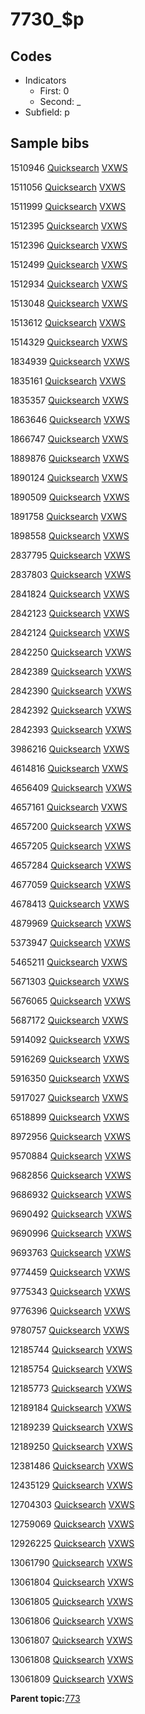 # 7730\_$p

## Codes

-   Indicators
    -   First: 0
    -   Second: \_
-   Subfield: p

## Sample bibs

1510946 [Quicksearch](https://search.library.yale.edu/catalog/1510946) [VXWS](http://prodorbis.library.yale.edu:7014/vxws/GetHoldingsService?bibId=1510946)

1511056 [Quicksearch](https://search.library.yale.edu/catalog/1511056) [VXWS](http://prodorbis.library.yale.edu:7014/vxws/GetHoldingsService?bibId=1511056)

1511999 [Quicksearch](https://search.library.yale.edu/catalog/1511999) [VXWS](http://prodorbis.library.yale.edu:7014/vxws/GetHoldingsService?bibId=1511999)

1512395 [Quicksearch](https://search.library.yale.edu/catalog/1512395) [VXWS](http://prodorbis.library.yale.edu:7014/vxws/GetHoldingsService?bibId=1512395)

1512396 [Quicksearch](https://search.library.yale.edu/catalog/1512396) [VXWS](http://prodorbis.library.yale.edu:7014/vxws/GetHoldingsService?bibId=1512396)

1512499 [Quicksearch](https://search.library.yale.edu/catalog/1512499) [VXWS](http://prodorbis.library.yale.edu:7014/vxws/GetHoldingsService?bibId=1512499)

1512934 [Quicksearch](https://search.library.yale.edu/catalog/1512934) [VXWS](http://prodorbis.library.yale.edu:7014/vxws/GetHoldingsService?bibId=1512934)

1513048 [Quicksearch](https://search.library.yale.edu/catalog/1513048) [VXWS](http://prodorbis.library.yale.edu:7014/vxws/GetHoldingsService?bibId=1513048)

1513612 [Quicksearch](https://search.library.yale.edu/catalog/1513612) [VXWS](http://prodorbis.library.yale.edu:7014/vxws/GetHoldingsService?bibId=1513612)

1514329 [Quicksearch](https://search.library.yale.edu/catalog/1514329) [VXWS](http://prodorbis.library.yale.edu:7014/vxws/GetHoldingsService?bibId=1514329)

1834939 [Quicksearch](https://search.library.yale.edu/catalog/1834939) [VXWS](http://prodorbis.library.yale.edu:7014/vxws/GetHoldingsService?bibId=1834939)

1835161 [Quicksearch](https://search.library.yale.edu/catalog/1835161) [VXWS](http://prodorbis.library.yale.edu:7014/vxws/GetHoldingsService?bibId=1835161)

1835357 [Quicksearch](https://search.library.yale.edu/catalog/1835357) [VXWS](http://prodorbis.library.yale.edu:7014/vxws/GetHoldingsService?bibId=1835357)

1863646 [Quicksearch](https://search.library.yale.edu/catalog/1863646) [VXWS](http://prodorbis.library.yale.edu:7014/vxws/GetHoldingsService?bibId=1863646)

1866747 [Quicksearch](https://search.library.yale.edu/catalog/1866747) [VXWS](http://prodorbis.library.yale.edu:7014/vxws/GetHoldingsService?bibId=1866747)

1889876 [Quicksearch](https://search.library.yale.edu/catalog/1889876) [VXWS](http://prodorbis.library.yale.edu:7014/vxws/GetHoldingsService?bibId=1889876)

1890124 [Quicksearch](https://search.library.yale.edu/catalog/1890124) [VXWS](http://prodorbis.library.yale.edu:7014/vxws/GetHoldingsService?bibId=1890124)

1890509 [Quicksearch](https://search.library.yale.edu/catalog/1890509) [VXWS](http://prodorbis.library.yale.edu:7014/vxws/GetHoldingsService?bibId=1890509)

1891758 [Quicksearch](https://search.library.yale.edu/catalog/1891758) [VXWS](http://prodorbis.library.yale.edu:7014/vxws/GetHoldingsService?bibId=1891758)

1898558 [Quicksearch](https://search.library.yale.edu/catalog/1898558) [VXWS](http://prodorbis.library.yale.edu:7014/vxws/GetHoldingsService?bibId=1898558)

2837795 [Quicksearch](https://search.library.yale.edu/catalog/2837795) [VXWS](http://prodorbis.library.yale.edu:7014/vxws/GetHoldingsService?bibId=2837795)

2837803 [Quicksearch](https://search.library.yale.edu/catalog/2837803) [VXWS](http://prodorbis.library.yale.edu:7014/vxws/GetHoldingsService?bibId=2837803)

2841824 [Quicksearch](https://search.library.yale.edu/catalog/2841824) [VXWS](http://prodorbis.library.yale.edu:7014/vxws/GetHoldingsService?bibId=2841824)

2842123 [Quicksearch](https://search.library.yale.edu/catalog/2842123) [VXWS](http://prodorbis.library.yale.edu:7014/vxws/GetHoldingsService?bibId=2842123)

2842124 [Quicksearch](https://search.library.yale.edu/catalog/2842124) [VXWS](http://prodorbis.library.yale.edu:7014/vxws/GetHoldingsService?bibId=2842124)

2842250 [Quicksearch](https://search.library.yale.edu/catalog/2842250) [VXWS](http://prodorbis.library.yale.edu:7014/vxws/GetHoldingsService?bibId=2842250)

2842389 [Quicksearch](https://search.library.yale.edu/catalog/2842389) [VXWS](http://prodorbis.library.yale.edu:7014/vxws/GetHoldingsService?bibId=2842389)

2842390 [Quicksearch](https://search.library.yale.edu/catalog/2842390) [VXWS](http://prodorbis.library.yale.edu:7014/vxws/GetHoldingsService?bibId=2842390)

2842392 [Quicksearch](https://search.library.yale.edu/catalog/2842392) [VXWS](http://prodorbis.library.yale.edu:7014/vxws/GetHoldingsService?bibId=2842392)

2842393 [Quicksearch](https://search.library.yale.edu/catalog/2842393) [VXWS](http://prodorbis.library.yale.edu:7014/vxws/GetHoldingsService?bibId=2842393)

3986216 [Quicksearch](https://search.library.yale.edu/catalog/3986216) [VXWS](http://prodorbis.library.yale.edu:7014/vxws/GetHoldingsService?bibId=3986216)

4614816 [Quicksearch](https://search.library.yale.edu/catalog/4614816) [VXWS](http://prodorbis.library.yale.edu:7014/vxws/GetHoldingsService?bibId=4614816)

4656409 [Quicksearch](https://search.library.yale.edu/catalog/4656409) [VXWS](http://prodorbis.library.yale.edu:7014/vxws/GetHoldingsService?bibId=4656409)

4657161 [Quicksearch](https://search.library.yale.edu/catalog/4657161) [VXWS](http://prodorbis.library.yale.edu:7014/vxws/GetHoldingsService?bibId=4657161)

4657200 [Quicksearch](https://search.library.yale.edu/catalog/4657200) [VXWS](http://prodorbis.library.yale.edu:7014/vxws/GetHoldingsService?bibId=4657200)

4657205 [Quicksearch](https://search.library.yale.edu/catalog/4657205) [VXWS](http://prodorbis.library.yale.edu:7014/vxws/GetHoldingsService?bibId=4657205)

4657284 [Quicksearch](https://search.library.yale.edu/catalog/4657284) [VXWS](http://prodorbis.library.yale.edu:7014/vxws/GetHoldingsService?bibId=4657284)

4677059 [Quicksearch](https://search.library.yale.edu/catalog/4677059) [VXWS](http://prodorbis.library.yale.edu:7014/vxws/GetHoldingsService?bibId=4677059)

4678413 [Quicksearch](https://search.library.yale.edu/catalog/4678413) [VXWS](http://prodorbis.library.yale.edu:7014/vxws/GetHoldingsService?bibId=4678413)

4879969 [Quicksearch](https://search.library.yale.edu/catalog/4879969) [VXWS](http://prodorbis.library.yale.edu:7014/vxws/GetHoldingsService?bibId=4879969)

5373947 [Quicksearch](https://search.library.yale.edu/catalog/5373947) [VXWS](http://prodorbis.library.yale.edu:7014/vxws/GetHoldingsService?bibId=5373947)

5465211 [Quicksearch](https://search.library.yale.edu/catalog/5465211) [VXWS](http://prodorbis.library.yale.edu:7014/vxws/GetHoldingsService?bibId=5465211)

5671303 [Quicksearch](https://search.library.yale.edu/catalog/5671303) [VXWS](http://prodorbis.library.yale.edu:7014/vxws/GetHoldingsService?bibId=5671303)

5676065 [Quicksearch](https://search.library.yale.edu/catalog/5676065) [VXWS](http://prodorbis.library.yale.edu:7014/vxws/GetHoldingsService?bibId=5676065)

5687172 [Quicksearch](https://search.library.yale.edu/catalog/5687172) [VXWS](http://prodorbis.library.yale.edu:7014/vxws/GetHoldingsService?bibId=5687172)

5914092 [Quicksearch](https://search.library.yale.edu/catalog/5914092) [VXWS](http://prodorbis.library.yale.edu:7014/vxws/GetHoldingsService?bibId=5914092)

5916269 [Quicksearch](https://search.library.yale.edu/catalog/5916269) [VXWS](http://prodorbis.library.yale.edu:7014/vxws/GetHoldingsService?bibId=5916269)

5916350 [Quicksearch](https://search.library.yale.edu/catalog/5916350) [VXWS](http://prodorbis.library.yale.edu:7014/vxws/GetHoldingsService?bibId=5916350)

5917027 [Quicksearch](https://search.library.yale.edu/catalog/5917027) [VXWS](http://prodorbis.library.yale.edu:7014/vxws/GetHoldingsService?bibId=5917027)

6518899 [Quicksearch](https://search.library.yale.edu/catalog/6518899) [VXWS](http://prodorbis.library.yale.edu:7014/vxws/GetHoldingsService?bibId=6518899)

8972956 [Quicksearch](https://search.library.yale.edu/catalog/8972956) [VXWS](http://prodorbis.library.yale.edu:7014/vxws/GetHoldingsService?bibId=8972956)

9570884 [Quicksearch](https://search.library.yale.edu/catalog/9570884) [VXWS](http://prodorbis.library.yale.edu:7014/vxws/GetHoldingsService?bibId=9570884)

9682856 [Quicksearch](https://search.library.yale.edu/catalog/9682856) [VXWS](http://prodorbis.library.yale.edu:7014/vxws/GetHoldingsService?bibId=9682856)

9686932 [Quicksearch](https://search.library.yale.edu/catalog/9686932) [VXWS](http://prodorbis.library.yale.edu:7014/vxws/GetHoldingsService?bibId=9686932)

9690492 [Quicksearch](https://search.library.yale.edu/catalog/9690492) [VXWS](http://prodorbis.library.yale.edu:7014/vxws/GetHoldingsService?bibId=9690492)

9690996 [Quicksearch](https://search.library.yale.edu/catalog/9690996) [VXWS](http://prodorbis.library.yale.edu:7014/vxws/GetHoldingsService?bibId=9690996)

9693763 [Quicksearch](https://search.library.yale.edu/catalog/9693763) [VXWS](http://prodorbis.library.yale.edu:7014/vxws/GetHoldingsService?bibId=9693763)

9774459 [Quicksearch](https://search.library.yale.edu/catalog/9774459) [VXWS](http://prodorbis.library.yale.edu:7014/vxws/GetHoldingsService?bibId=9774459)

9775343 [Quicksearch](https://search.library.yale.edu/catalog/9775343) [VXWS](http://prodorbis.library.yale.edu:7014/vxws/GetHoldingsService?bibId=9775343)

9776396 [Quicksearch](https://search.library.yale.edu/catalog/9776396) [VXWS](http://prodorbis.library.yale.edu:7014/vxws/GetHoldingsService?bibId=9776396)

9780757 [Quicksearch](https://search.library.yale.edu/catalog/9780757) [VXWS](http://prodorbis.library.yale.edu:7014/vxws/GetHoldingsService?bibId=9780757)

12185744 [Quicksearch](https://search.library.yale.edu/catalog/12185744) [VXWS](http://prodorbis.library.yale.edu:7014/vxws/GetHoldingsService?bibId=12185744)

12185754 [Quicksearch](https://search.library.yale.edu/catalog/12185754) [VXWS](http://prodorbis.library.yale.edu:7014/vxws/GetHoldingsService?bibId=12185754)

12185773 [Quicksearch](https://search.library.yale.edu/catalog/12185773) [VXWS](http://prodorbis.library.yale.edu:7014/vxws/GetHoldingsService?bibId=12185773)

12189184 [Quicksearch](https://search.library.yale.edu/catalog/12189184) [VXWS](http://prodorbis.library.yale.edu:7014/vxws/GetHoldingsService?bibId=12189184)

12189239 [Quicksearch](https://search.library.yale.edu/catalog/12189239) [VXWS](http://prodorbis.library.yale.edu:7014/vxws/GetHoldingsService?bibId=12189239)

12189250 [Quicksearch](https://search.library.yale.edu/catalog/12189250) [VXWS](http://prodorbis.library.yale.edu:7014/vxws/GetHoldingsService?bibId=12189250)

12381486 [Quicksearch](https://search.library.yale.edu/catalog/12381486) [VXWS](http://prodorbis.library.yale.edu:7014/vxws/GetHoldingsService?bibId=12381486)

12435129 [Quicksearch](https://search.library.yale.edu/catalog/12435129) [VXWS](http://prodorbis.library.yale.edu:7014/vxws/GetHoldingsService?bibId=12435129)

12704303 [Quicksearch](https://search.library.yale.edu/catalog/12704303) [VXWS](http://prodorbis.library.yale.edu:7014/vxws/GetHoldingsService?bibId=12704303)

12759069 [Quicksearch](https://search.library.yale.edu/catalog/12759069) [VXWS](http://prodorbis.library.yale.edu:7014/vxws/GetHoldingsService?bibId=12759069)

12926225 [Quicksearch](https://search.library.yale.edu/catalog/12926225) [VXWS](http://prodorbis.library.yale.edu:7014/vxws/GetHoldingsService?bibId=12926225)

13061790 [Quicksearch](https://search.library.yale.edu/catalog/13061790) [VXWS](http://prodorbis.library.yale.edu:7014/vxws/GetHoldingsService?bibId=13061790)

13061804 [Quicksearch](https://search.library.yale.edu/catalog/13061804) [VXWS](http://prodorbis.library.yale.edu:7014/vxws/GetHoldingsService?bibId=13061804)

13061805 [Quicksearch](https://search.library.yale.edu/catalog/13061805) [VXWS](http://prodorbis.library.yale.edu:7014/vxws/GetHoldingsService?bibId=13061805)

13061806 [Quicksearch](https://search.library.yale.edu/catalog/13061806) [VXWS](http://prodorbis.library.yale.edu:7014/vxws/GetHoldingsService?bibId=13061806)

13061807 [Quicksearch](https://search.library.yale.edu/catalog/13061807) [VXWS](http://prodorbis.library.yale.edu:7014/vxws/GetHoldingsService?bibId=13061807)

13061808 [Quicksearch](https://search.library.yale.edu/catalog/13061808) [VXWS](http://prodorbis.library.yale.edu:7014/vxws/GetHoldingsService?bibId=13061808)

13061809 [Quicksearch](https://search.library.yale.edu/catalog/13061809) [VXWS](http://prodorbis.library.yale.edu:7014/vxws/GetHoldingsService?bibId=13061809)

**Parent topic:**[773](../../tags/773/773.md)

